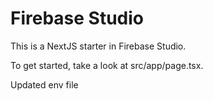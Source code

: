 # Firebase Studio

This is a NextJS starter in Firebase Studio.

To get started, take a look at src/app/page.tsx.

Updated env file
